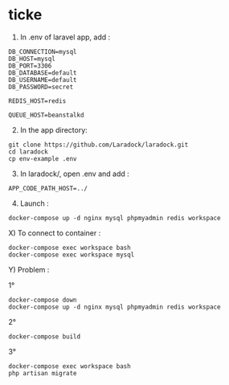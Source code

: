 # ticke

1) In .env of laravel app, add :

```
DB_CONNECTION=mysql
DB_HOST=mysql
DB_PORT=3306
DB_DATABASE=default
DB_USERNAME=default
DB_PASSWORD=secret

REDIS_HOST=redis

QUEUE_HOST=beanstalkd
```

2) In the app directory:

```
git clone https://github.com/Laradock/laradock.git
cd laradock
cp env-example .env
```

3) In laradock/, open .env and add :

```
APP_CODE_PATH_HOST=../
```

4) Launch :

```
docker-compose up -d nginx mysql phpmyadmin redis workspace
```


X) To connect to container :
```
docker-compose exec workspace bash
docker-compose exec workspace mysql
```

Y) Problem :

1°
```
docker-compose down
docker-compose up -d nginx mysql phpmyadmin redis workspace
```

2°
```
docker-compose build
```
3°
```
docker-compose exec workspace bash
php artisan migrate
```
